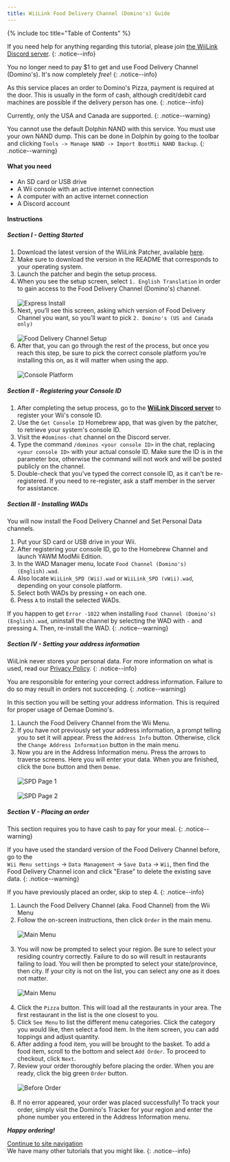 ```yaml
---
title: WiiLink Food Delivery Channel (Domino's) Guide
---
```


{% include toc title="Table of Contents" %}

If you need help for anything regarding this tutorial, please join [the WiiLink Discord server](https://discord.gg/wiilink-750581992223146074).
{: .notice--info}

You no longer need to pay $1 to get and use Food Delivery Channel (Domino's). It's now completely _free_!
{: .notice--info}

As this service places an order to Domino's Pizza, payment is required at the door. This is usually in the form of cash, although credit/debit card machines are possible if the delivery person has one.
{: .notice--info}

Currently, only the USA and Canada are supported.
{: .notice--warning}

You cannot use the default Dolphin NAND with this service. You must use your own NAND dump. This can be done in Dolphin by going to the toolbar and clicking `Tools -> Manage NAND -> Import BootMii NAND Backup`.
{: .notice--warning}

#### What you need

* An SD card or USB drive
* A Wii console with an active internet connection
* A computer with an active internet connection
* A Discord account

#### Instructions

##### Section I - Getting Started

1. Download the latest version of the WiiLink Patcher, available [here](https://github.com/WiiLink24/WiiLink24-Patcher/tree/csharp-ver).
1. Make sure to download the version in the README that corresponds to your operating system.
1. Launch the patcher and begin the setup process.
1. When you see the setup screen, select `1. English Translation` in order to gain access to the Food Delivery Channel (Domino's) channel.<br><br>
    ![Express Install](/images/Demae-Dominos/choose-core-channel.png)
1. Next, you’ll see this screen, asking which version of Food Delivery Channel you want, so you’ll want to pick `2. Domino's (US and Canada only)`<br><br>
    ![Food Delivery Channel Setup](/images/Demae-Dominos/choose-food-channel-ver.png)
1. After that, you can go through the rest of the process, but once you reach this step, be sure to pick the correct console platform you’re installing this on, as it will matter when using the app.<br><br>
    ![Console Platform](/images/Demae-Dominos/choose-console-platform.png)

##### Section II - Registering your Console ID

1. After completing the setup process, go to the [**WiiLink Discord server**](https://discord.gg/wiilink-750581992223146074) to register your Wii's console ID.
1. Use the `Get Console ID` Homebrew app, that was given by the patcher, to retrieve your system's console ID.
1. Visit the `#dominos-chat` channel on the Discord server.
1. Type the command `/dominos <your console ID>` in the chat, replacing `<your console ID>` with your actual console ID. Make sure the ID is in the parameter box, otherwise the command will not work and will be posted publicly on the channel.
1. Double-check that you've typed the correct console ID, as it can't be re-registered. If you need to re-register, ask a staff member in the server for assistance.

##### Section III - Installing WADs

You will now install the Food Delivery Channel and Set Personal Data channels.

1. Put your SD card or USB drive in your Wii.
1. After registering your console ID, go to the Homebrew Channel and launch YAWM ModMii Edition.
1. In the WAD Manager menu, locate `Food Channel (Domino's) (English).wad`.
1. Also locate `WiiLink_SPD (Wii).wad` or `WiiLink_SPD (vWii).wad`, depending on your console platform.
1. Select both WADs by pressing `+` on each one.
1. Press `A` to install the selected WADs.

If you happen to get `Error -1022` when installing `Food Channel (Domino's) (English).wad`, uninstall the channel by selecting the WAD with `-` and pressing `A`. Then, re-install the WAD.
{: .notice--warning}

##### Section IV - Setting your address information

WiiLink never stores your personal data. For more information on what is used, read our [Privacy Policy](https://www.wiilink24.com/privacy-policy).
{: .notice--info}

You are responsible for entering your correct address information. Failure to do so may result in orders not succeeding.
{: .notice--warning}

In this section you will be setting your address information. This is required for proper usage of Demae Domino's.

1. Launch the Food Delivery Channel from the Wii Menu.
1. If you have not previously set your address information, a prompt telling you to set it will appear. Press the `Address Info` button. Otherwise, click the `Change Address Information` button in the main menu.
1. Now you are in the Address Information menu. Press the arrows to traverse screens. Here you will enter your data. When you are finished, click the `Done` button and then `Demae`.<br><br>
    ![SPD Page 1](/images/Demae-Dominos/spd-1.png)<br><br>
    ![SPD Page 2](/images/Demae-Dominos/spd-2.png)

##### Section V - Placing an order

This section requires you to have cash to pay for your meal.
{: .notice--warning}

If you have used the standard version of the Food Delivery Channel before, go to the<br>`Wii Menu settings` -> `Data Management` -> `Save Data` -> `Wii`, then find the <br>Food Delivery Channel icon and click "Erase" to delete the existing save data.
{: .notice--warning}

If you have previously placed an order, skip to step 4.
{: .notice--info}

1. Launch the Food Delivery Channel (aka. Food Channel) from the Wii Menu
1. Follow the on-screen instructions, then click `Order` in the main menu.<br><br>
    ![Main Menu](/images/Demae-Dominos/success.png)<br><br>
1. You will now be prompted to select your region. Be sure to select your residing country correctly. Failure to do so will result in restaurants failing to load. You will then be prompted to select your state/province, then city. If your city is not on the list, you can select any one as it does not matter.<br><br>
    ![Main Menu](/images/Demae-Dominos/country-setup.png)<br><br>
1. Click the `Pizza` button. This will load all the restaurants in your area. The first restaurant in the list is the one closest to you.
1. Click `See Menu` to list the different menu categories. Click the category you would like, then select a food item. In the item screen, you can add toppings and adjust quantity.
1. After adding a food item, you will be brought to the basket. To add a food item, scroll to the bottom and select `Add Order`. To proceed to checkout, click `Next`.
1. Review your order thoroughly before placing the order. When you are ready, click the big green `Order` button.<br><br>
    ![Before Order](/images/Demae-Dominos/order.png)<br><br>
1. If no error appeared, your order was placed successfully! To track your order, simply visit the Domino's Tracker for your region and enter the phone number you entered in the Address Information menu.

**_Happy ordering!_**

[Continue to site navigation](site-navigation)<br>
We have many other tutorials that you might like.
{: .notice--info}
